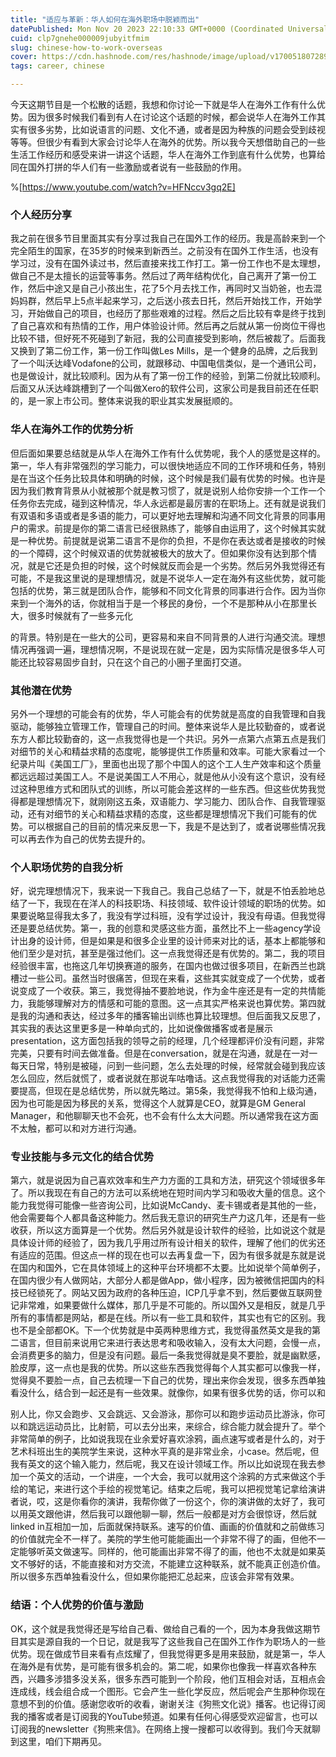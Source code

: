 ```yaml
---
title: "适应与革新：华人如何在海外职场中脱颖而出"
datePublished: Mon Nov 20 2023 22:10:33 GMT+0000 (Coordinated Universal Time)
cuid: clp7gnehe000009jubyitfmim
slug: chinese-how-to-work-overseas
cover: https://cdn.hashnode.com/res/hashnode/image/upload/v1700518072893/d054552b-6efc-4afb-b11b-85047eb7873e.webp
tags: career, chinese

---
```


今天这期节目是一个松散的话题，我想和你讨论一下就是华人在海外工作有什么优势。因为很多时候我们看到有人在讨论这个话题的时候，都会说华人在海外工作其实有很多劣势，比如说语言的问题、文化不通，或者是因为种族的问题会受到歧视等等。但很少有看到大家会讨论华人在海外的优势。所以我今天想借助自己的一些生活工作经历和感受来讲一讲这个话题，华人在海外工作到底有什么优势，也算给同在国外打拼的华人们有一些激励或者说有一些鼓励的作用。

%[https://www.youtube.com/watch?v=HFNccv3gq2E] 

### 个人经历分享

我之前在很多节目里面其实有分享过我自己在国外工作的经历。我是高龄来到一个完全陌生的国家，在35岁的时候来到新西兰。之前没有在国外工作生活，也没有学习过，没有在国外读过书，然后直接来找工作打工。第一份工作也不是太理想，做自己不是太擅长的运营等事务。然后过了两年结构优化，自己离开了第一份工作，然后中途又是自己小孩出生，花了5个月去找工作，再同时又当奶爸，也去混妈妈群，然后早上5点半起来学习，之后送小孩去日托，然后开始找工作，开始学习，开始做自己的项目，也经历了那些艰难的过程。然后之后比较有幸是终于找到了自己喜欢和有热情的工作，用户体验设计师。然后再之后就从第一份岗位干得也比较不错，但好死不死碰到了新冠，我的公司直接受到影响，然后被裁了。后面我又换到了第二份工作，第一份工作叫做Les Mills，是一个健身的品牌，之后我到了一个叫沃达峰Vodafone的公司，就跟移动、中国电信类似，是一个通讯公司，也是做设计，就比较顺利。因为从有了第一份工作的经验，到第二份就比较顺利。后面又从沃达峰跳槽到了一个叫做Xero的软件公司，这家公司是我目前还在任职的，是一家上市公司。整体来说我的职业其实发展挺顺的。

### 华人在海外工作的优势分析

但后面如果要总结就是从华人在海外工作有什么优势呢，我个人的感觉是这样的。第一，华人有非常强烈的学习能力，可以很快地适应不同的工作环境和任务，特别是在当这个任务比较具体和明确的时候，这个时候是我们最有优势的时候。也许是因为我们教育背景从小就被那个就是教习惯了，就是说别人给你安排一个工作一个任务你去完成，碰到这种情况，华人永远都是最厉害的在职场上。还有就是说我们有双语和多语或者是多语的能力，可以更好地去理解和沟通不同文化背景的同事用户的需求。前提是你的第二语言已经很熟练了，能够自由运用了，这个时候其实就是一种优势。前提就是说第二语言不是你的负担，不是你在表达或者是接收的时候的一个障碍，这个时候双语的优势就被极大的放大了。但如果你没有达到那个情况，就是它还是负担的时候，这个时候就反而会是一个劣势。然后另外我觉得还有可能，不是我这里说的是理想情况，就是不说华人一定在海外有这些优势，就可能包括的优势，第三就是团队合作，能够和不同文化背景的同事进行合作。因为当你来到一个海外的话，你就相当于是一个移民的身份，一个不是那种从小在那里长大，很多时候就有了一些多元化

的背景。特别是在一些大的公司，更容易和来自不同背景的人进行沟通交流。理想情况再强调一遍，理想情况啊，不是说现在就一定是，因为实际情况是很多华人可能还比较容易固步自封，只在这个自己的小圈子里面打交道。

### 其他潜在优势

另外一个理想的可能会有的优势，华人可能会有的优势就是高度的自我管理和自我驱动，能够独立管理工作，管理自己的时间。整体来说华人是比较勤奋的，或者说东方人都比较勤奋的，这一点我觉得也是一个共识。另外一点第六点第五点是我们对细节的关心和精益求精的态度呢，能够提供工作质量和效率。可能大家看过一个纪录片叫《美国工厂》，里面也出现了那个中国人的这个工人生产效率和这个质量都远远超过美国工人。不是说美国工人不用心，就是他从小没有这个意识，没有经过这种思维方式和团队式的训练，所以可能会差这样的一些东西。但这些优势我觉得都是理想情况下，就刚刚这五条，双语能力、学习能力、团队合作、自我管理驱动，还有对细节的关心和精益求精的态度，这些都是理想情况下我们可能有的优势。可以根据自己的目前的情况来反思一下，我是不是达到了，或者说哪些情况我可以再去作为自己的优势去提升的。

### 个人职场优势的自我分析

好，说完理想情况下，我来说一下我自己。我自己总结了一下，就是不怕丢脸地总结了一下，我现在在洋人的科技职场、科技领域、软件设计领域的职场的优势。如果要说略显得我太多了，我没有学过科班，没有学过设计，我没有母语。但我觉得还是要总结优势。第一，我的创意和灵感这些方面，虽然比不上一些agency学设计出身的设计师，但是如果是和很多企业里的设计师来对比的话，基本上都能够和他们至少是对抗，甚至是强过他们。这一点我觉得还是有优势的。第二，我的项目经验很丰富，也拖这几年切换赛道的服务，在国内也做过很多项目，在新西兰也跳槽过一些公司。虽然当时很痛苦，但现在来看，这些其实就变成了一个优势，或者说变成了一个收获。第三，我觉得抽不要脸地说，作为金牛座还是有一定的共情能力，我能够理解对方的情感和可能的意图。这一点其实严格来说也算优势。第四就是我的沟通和表达，经过多年的播客输出训练也算比较理想。但后面我又反思了，其实我的表达这里更多是一种单向式的，比如说像做播客或者是展示presentation，这方面包括我的领导之前的经理，几个经理都评价没有问题，非常完美，只要有时间去做准备。但是在conversation，就是在沟通，就是在一对一每天日常，特别是被碰，问到一些问题，怎么去处理的时候，经常就会碰到我应该怎么回应，然后就慌了，或者说就在那说车咕噜话。这点我觉得我的对话能力还需要提高，但现在是总结优势，所以就先略过。第5条，我觉得我不怕和上级沟通，因为也可能是因为移民的关系，觉得这个人就算是CEO，就算是GM General Manager，和他聊聊天也不会死，也不会有什么太大问题。所以通常我在这方面不太触，都可以和对方进行沟通。

### 专业技能与多元文化的结合优势

第六，就是说因为自己喜欢效率和生产力方面的工具和方法，研究这个领域很多年了。所以我现在有自己的方法可以系统地在短时间内学习和吸收大量的信息。这个能力我觉得可能像一些咨询公司，比如说McCandy、麦卡锡或者是其他的一些，他会需要每个人都具备这种能力。然后我无意识的研究生产力这几年，还是有一些收获，所以这方面算是一个优势。然后另外就是设计软件的经验，比如说这个就是具体设计师的经验了，因为我几乎用过所有设计相关的软件，理解了他们的优劣还有适应的范围。但这点一样的现在也可以去再复盘一下，因为有很多就是东就是说在国内和国外，它在具体领域上的这种平台环境都不太要。比如说举个简单例子，在国内很少有人做网站，大部分人都是做App，做小程序，因为被微信把国内的科技已经锁死了。网站又因为政府的各种压迫，ICP几乎拿不到，然后要做互联网登记非常难，如果要做什么媒体，那几乎是不可能的。所以国外又是相反，就是几乎所有的事情都是网站，都是在线。所以有一些工具和软件，其实也有它的区别。我也不是全部都OK。下一个优势就是中英两种思维方式，我觉得虽然英文是我的第二语言，但目前来说用它来进行表达思考和吸收输入，没有太大问题，会慢一点，会消费更多的脑力，但是没有问题。最后一条我觉得就是臭不要脸，就是幽默感，脸皮厚，这一点也是我的优势。所以这些东西我觉得每个人其实都可以像我一样，觉得臭不要脸一点，自己去梳理一下自己的优势，理出来你会发现，很多东西单独看没什么，结合到一起还是有一些效果。就像你，如果有很多优势的话，你可以和

别人比，你又会跑步、又会跳远、又会游泳，那你可以和跑步运动员比游泳，你可以和跳远运动员比，比射箭，可以去分出来，来综合，综合能力就会提升了。举个非常简单的例子，比如说我现在业余爱好喜欢涂鸦，画点速写或者是什么的，对于艺术科班出生的美院学生来说，这种水平真的是非常业余，小case。然后呢，但我有英文的这个输入能力，然后呢，我又在设计领域工作。所以比如说现在我去参加一个英文的活动，一个讲座，一个大会，我可以就用这个涂鸦的方式来做这个手绘的笔记，来进行这个手绘的视觉笔记。结束之后呢，我可以把视觉笔记拿给演讲者说，哎，这是你看你的演讲，我帮你做了一份这个，你的演讲做的太好了，我可以用英文跟他讲，然后我可以跟他聊一聊，然后一般都是对方会很惊讶，然后就linked in互相加一加，后面就保持联系。速写的价值、画画的价值就和之前做练习的价值就完全不一样了。美院的学生他可能能画出一个非常不得了的画，但他不一定能够听英文做速写。同样的，他可能画出非常不得了的画，他也不太就是如果英文不够好的话，不能直接和对方交流，不能建立这种联系，就不能真正创造价值。所以很多东西单独看没什么，但如果你能把汇总起来，应该会非常有效果。

### 结语：个人优势的价值与激励

OK，这个就是我觉得还是写给自己看、做给自己看的一个，因为本身我做这期节目其实是源自我的一个日记，就是我写了这些我自己在国外工作作为职场人的一些优势。现在做成节目来看有点炫耀了，但我觉得更多是用来鼓励，就是第一，华人在海外是有优势，是可能有很多机会的。第二呢，如果你也像我一样喜欢各种东西，兴趣多涉猎多没关系，很多东西可能到一个阶段，他们互相会对话，互相点会连成线，线会组合成一个图形。它会产生一些化学反应，然后呢会产生那种你现在意想不到的价值。感谢您收听的收看，谢谢关注《狗熊文化说》播客。也记得订阅我的播客或者是订阅我的YouTube频道。如果有任何心得感受欢迎留言，也可以订阅我的newsletter《狗熊来信》。在网络上搜一搜都可以收得到。我们今天就聊到这里，咱们下期再见。